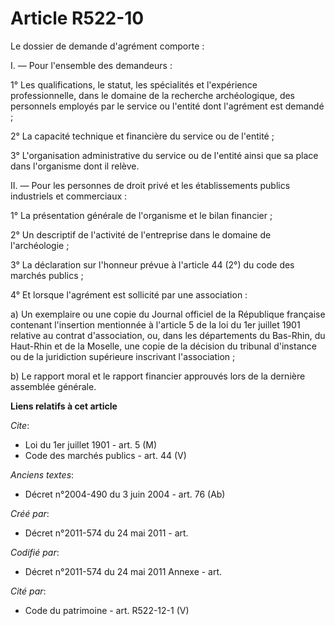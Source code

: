 # Article R522-10

Le dossier de demande d'agrément comporte :

I. ― Pour l'ensemble des demandeurs :

1° Les qualifications, le statut, les spécialités et l'expérience professionnelle, dans le domaine de la recherche
archéologique, des personnels employés par le service ou l'entité dont l'agrément est demandé ;

2° La capacité technique et financière du service ou de l'entité ;

3° L'organisation administrative du service ou de l'entité ainsi que sa place dans l'organisme dont il relève.

II. ― Pour les personnes de droit privé et les établissements publics industriels et commerciaux :

1° La présentation générale de l'organisme et le bilan financier ;

2° Un descriptif de l'activité de l'entreprise dans le domaine de l'archéologie ;

3° La déclaration sur l'honneur prévue à l'article 44 (2°) du code des marchés publics ;

4° Et lorsque l'agrément est sollicité par une association :

a) Un exemplaire ou une copie du Journal officiel de la République française contenant l'insertion mentionnée à l'article 5
de la loi du 1er juillet 1901 relative au contrat d'association, ou, dans les départements du Bas-Rhin, du Haut-Rhin et de la
Moselle, une copie de la décision du tribunal d'instance ou de la juridiction supérieure inscrivant l'association ;

b) Le rapport moral et le rapport financier approuvés lors de la dernière assemblée générale.

**Liens relatifs à cet article**

_Cite_:

  - Loi du 1er juillet 1901 - art. 5 (M)
  - Code des marchés publics - art. 44 (V)

_Anciens textes_:

  - Décret n°2004-490 du 3 juin 2004 - art. 76 (Ab)

_Créé par_:

  - Décret n°2011-574 du 24 mai 2011  - art.

_Codifié par_:

  - Décret n°2011-574 du 24 mai 2011 Annexe - art.

_Cité par_:

  - Code du patrimoine - art. R522-12-1 (V)
